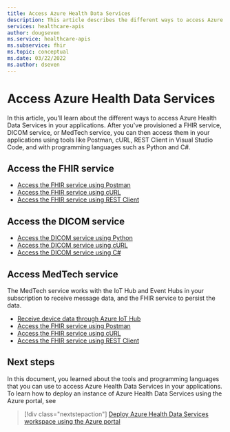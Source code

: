 ```yaml
---
title: Access Azure Health Data Services
description: This article describes the different ways to access Azure Health Data Services in your applications using tools and programming languages.
services: healthcare-apis
author: dougseven
ms.service: healthcare-apis
ms.subservice: fhir
ms.topic: conceptual
ms.date: 03/22/2022
ms.author: dseven
---
```


# Access Azure Health Data Services

In this article, you'll learn about the different ways to access Azure Health Data Services in your applications. After you've provisioned a FHIR service, DICOM service, or MedTech service, you can then access them in your applications using tools like Postman, cURL, REST Client in Visual Studio Code, and with programming languages such as Python and C#.

## Access the FHIR service

- [Access the FHIR service using Postman](././fhir/use-postman.md)
- [Access the FHIR service using cURL](././fhir/using-curl.md)
- [Access the FHIR service using REST Client](././fhir/using-rest-client.md)

## Access the DICOM service

- [Access the DICOM service using Python](dicom/dicomweb-standard-apis-python.md)
- [Access the DICOM service using cURL](dicom/dicomweb-standard-apis-curl.md)
- [Access the DICOM service using C#](dicom/dicomweb-standard-apis-c-sharp.md)

## Access MedTech service

The MedTech service works with the IoT Hub and Event Hubs in your subscription to receive message data, and the FHIR service to persist the data.

- [Receive device data through Azure IoT Hub](iot/device-data-through-iot-hub.md)
- [Access the FHIR service using Postman](fhir/use-postman.md)
- [Access the FHIR service using cURL](fhir/using-curl.md)
- [Access the FHIR service using REST Client](fhir/using-rest-client.md)


## Next steps

In this document, you learned about the tools and programming languages that you can use to access Azure Health Data Services in your applications. To learn how to deploy an instance of Azure Health Data Services using the Azure portal, see

>[!div class="nextstepaction"]
>[Deploy Azure Health Data Services workspace using the Azure portal](healthcare-apis-quickstart.md)



